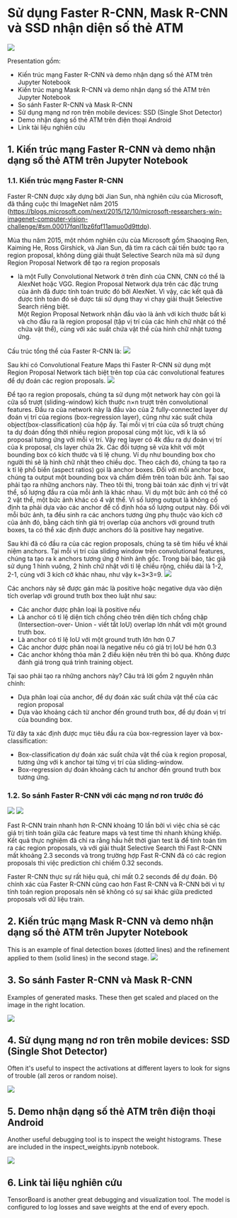 # Sử dụng Faster R-CNN, Mask R-CNN và SSD nhận diện số thẻ ATM
![](assets/card.png)


Presentation gồm:
* Kiến trúc mạng Faster R-CNN và demo nhận dạng số thẻ ATM trên Jupyter Notebook
* Kiến trúc mạng Mask R-CNN và demo nhận dạng số thẻ ATM trên Jupyter Notebook
* So sánh Faster R-CNN và Mask R-CNN
* Sử dụng mạng nơ ron trên mobile devices: SSD (Single Shot Detector)
* Demo nhận dạng số thẻ ATM trên điện thoại Android 
* Link tài liệu nghiên cứu

## 1. Kiến trúc mạng Faster R-CNN và demo nhận dạng số thẻ ATM trên Jupyter Notebook
### 1.1. Kiến trúc mạng Faster R-CNN
Faster R-CNN được xây dựng bởi Jian Sun, nhà nghiên cứu của Microsoft, đã thắng cuộc thi ImageNet năm 2015 
(https://blogs.microsoft.com/next/2015/12/10/microsoft-researchers-win-imagenet-computer-vision-challenge/#sm.00017fqnl1bz6fqf11amuo0d9ttdp).

Mùa thu năm 2015, một nhóm nghiên cứu của Microsoft gồm Shaoqing Ren, Kaiming He, Ross Girshick, và Jian Sun, 
đã tìm ra cách cải tiến bước tạo ra region proposal, không dùng giải thuật Selective Search nữa mà sử dụng Region Proposal Network để tạo ra region proposals
- là một Fully Convolutional Network ở trên đỉnh của CNN, CNN có thể là AlexNet hoặc VGG. 
Region Proposal Network dựa trên các đặc trưng của ảnh đã được tính toán trước đó bởi AlexNet. 
Vì vậy, các kết quả đã được tính toán đó sẽ được tái sử dụng thay vì chạy giải thuật Selective Search riêng biệt.  
Một Region Proposal Network nhận đầu vào là ảnh với kích thước bất kì và cho đầu ra là region proposal 
(tập vị trí của các hình chữ nhật có thể chứa vật thể), cùng với xác suất chứa vật thể của hình chữ nhật tương ứng.

Cấu trúc tổng thể của Faster R-CNN là:
![](assets/faster-rcnn-architecture.png)

Sau khi có Convolutional Feature Maps thì Faster R-CNN sử dụng một Region Proposal Network tách biệt trên top của các convolutional features để dự đoán các region proposals. 
![](assets/rpn-architecture.png)

Để tạo ra region proposals, chúng ta sử dụng một network hay còn gọi là cửa sổ trượt (sliding-window) kích thước n×n trượt trên convolutional features. 
Đầu ra của network này là đầu vào của 2 fully-connected layer dự đoán vị trí của regions (box-regression layer), cũng như xác suất chứa object(box-classification) 
của hộp ấy. Tại mỗi vị trí của cửa sổ trượt chúng ta dự đoán đồng thời nhiều region proposal cùng một lúc, với k là số proposal tương ứng với mỗi vị trí. 
Vậy reg layer có 4k đầu ra dự đoán vị trí của k proposal, cls layer chứa 2k.
Các đối tượng sẽ vừa khít với một bounding box có kích thước và tỉ lệ chung. Ví dụ như bounding box cho người thì sẽ là hình chữ nhật theo chiều dọc. 
Theo cách đó, chúng ta tạo ra k tỉ lệ phổ biến (aspect ratios) gọi là anchor boxes. Đối với mỗi anchor box, chúng ta output một bounding box và chấm 
điểm trên toàn bức ảnh.
Tại sao phải tạo ra những anchors này. Theo tôi thì, trong bài toán xác định vị trí vật thể, số lượng đầu ra của mỗi ảnh là khác nhau. 
Ví dụ một bức ảnh có thể có 2 vật thể, một bức ảnh khác có 4 vật thể. Vì số lượng output là không cố định ta phải dựa vào các anchor để cố định hóa số lượng output này. 
Đối với mỗi bức ảnh, ta đều sinh ra các anchors tương ứng phụ thuộc vào kích cỡ của ảnh đó, bằng cách tính giá trị overlap của anchors với ground truth boxes, 
ta có thể xác định được anchors đó là positive hay negative. 

Sau khi đã có đầu ra của các region proposals, chúng ta sẽ tìm hiểu về khái niệm anchors. 
Tại mỗi vị trí của sliding window trên convolutional features, chúng ta tạo ra k anchors tương ứng ở hình ảnh gốc. 
Trong bài báo, tác giả sử dụng 1 hình vuông, 2 hình chữ nhật với tỉ lệ chiều rộng, chiều dài là 1-2, 2-1, cùng với 3 kích cỡ khác nhau, như vậy k=3×3=9. 
![](assets/anchors.png)

Các anchors này sẽ được gán mác là positive hoặc negative dựa vào diện tích overlap với ground truth box theo luật như sau:
* Các anchor được phân loại là positive nếu
* Là anchor có tỉ lệ diện tích chồng chéo trên diện tích chồng chập (Intersection-over- Union - viết tắt IoU) overlap lớn nhất với một ground truth box.
* Là anchor có tỉ lệ IoU với một ground truth lớn hơn 0.7
* Các anchor được phân noại là negative nếu có giá trị IoU bé hơn 0.3
* Các anchor không thỏa mãn 2 điều kiện nêu trên thì bỏ qua. Không được đánh giá trong quá trình training object.

Tại sao phải tạo ra những anchors này? Câu trả lời gồm 2 nguyên nhân chính:
* Dựa phân loại của anchor, để dự đoán xác suất chứa vật thể của các region proposal
* Dựa vào khoảng cách từ anchor đến ground truth box, để dự đoán vị trí của bounding box. 

Từ đây ta xác định được mục tiêu đầu ra của box-regression layer và box-classification:
* Box-classification dự đoán xác suất chứa vật thể của k region proposal, tương ứng với k anchor tại từng vị trí của sliding-window.
* Box-regression dự đoán khoảng cách tư anchor đến ground truth box tương ứng.

### 1.2. So sánh Faster R-CNN với các mạng nơ ron trước đó
![](assets/compare-rcnn-fastrcnn-fasterrcnn.png) ![](assets/compare-rcnn-fastrcnn-fasterrcnn2.png)

Fast R-CNN train nhanh hơn R-CNN khoảng 10 lần bởi vì việc chia sẻ các giá trị tính toán giữa các feature maps và test time thì nhanh khủng khiếp. 
Kết quả thực nghiệm đã chỉ ra rằng hầu hết thời gian test là để tính toán tìm ra các region proposals, và với giải thuật Selective Search thì Fast R-CNN 
mất khoảng 2.3 seconds và trong trường hợp Fast R-CNN đã có các region proposals thì việc prediction chỉ chiếm 0.32 seconds. 

Faster R-CNN thực sự rất hiệu quả, chỉ mất 0.2 seconds để dự đoán. Độ chính xác của Faster R-CNN cũng cao hơn Fast R-CNN và R-CNN bởi vì tự tính toán region proposals 
nên sẽ không có sự sai khác giữa predicted proposals với dữ liệu train.

## 2. Kiến trúc mạng Mask R-CNN và demo nhận dạng số thẻ ATM trên Jupyter Notebook
This is an example of final detection boxes (dotted lines) and the refinement applied to them (solid lines) in the second stage.
![](assets/detection_refinement.png)

## 3. So sánh Faster R-CNN và Mask R-CNN
Examples of generated masks. These then get scaled and placed on the image in the right location.

![](assets/detection_masks.png)

## 4. Sử dụng mạng nơ ron trên mobile devices: SSD (Single Shot Detector)
Often it's useful to inspect the activations at different layers to look for signs of trouble (all zeros or random noise).

![](assets/detection_activations.png)

## 5. Demo nhận dạng số thẻ ATM trên điện thoại Android
Another useful debugging tool is to inspect the weight histograms. These are included in the inspect_weights.ipynb notebook.

![](assets/detection_histograms.png)

## 6. Link tài liệu nghiên cứu
TensorBoard is another great debugging and visualization tool. The model is configured to log losses and save weights at the end of every epoch.

